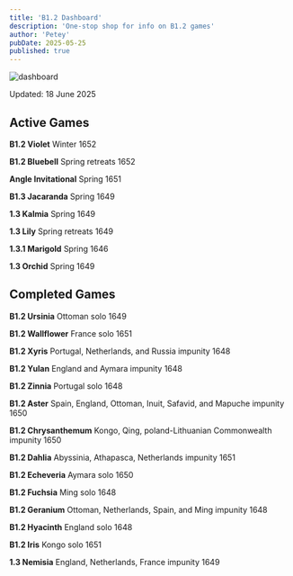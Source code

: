 ```yaml
---
title: 'B1.2 Dashboard'
description: 'One-stop shop for info on B1.2 games'
author: 'Petey'
pubDate: 2025-05-25
published: true
---
```

![dashboard](/imperialrealm/graphics/dashboard8.png)

Updated: 18 June 2025

## Active Games

**B1.2 Violet** Winter 1652

**B1.2 Bluebell**	Spring retreats 1652

**Angle Invitational** Spring 1651

**B1.3 Jacaranda** Spring 1649

**1.3 Kalmia** Spring 1649

**1.3 Lily** Spring retreats 1649

**1.3.1 Marigold** Spring 1646

**1.3 Orchid** Spring 1649

## Completed Games

**B1.2 Ursinia** Ottoman solo 1649

**B1.2 Wallflower** France solo 1651

**B1.2 Xyris** Portugal, Netherlands, and Russia impunity 1648

**B1.2 Yulan** England and Aymara impunity 1648

**B1.2 Zinnia**	Portugal solo 1648

**B1.2 Aster** 	Spain, England, Ottoman, Inuit, Safavid, and Mapuche impunity 1650

**B1.2 Chrysanthemum** Kongo, Qing, poland-Lithuanian Commonwealth impunity 1650

**B1.2 Dahlia** Abyssinia, Athapasca, Netherlands impunity 1651

**B1.2 Echeveria** 	Aymara solo 1650

**B1.2 Fuchsia** 	Ming solo 1648

**B1.2 Geranium** 	Ottoman, Netherlands, Spain, and Ming impunity 1648

**B1.2 Hyacinth** 	England solo 1648

**B1.2 Iris** Kongo solo 1651

**1.3 Nemisia** England, Netherlands, France impunity 1649
